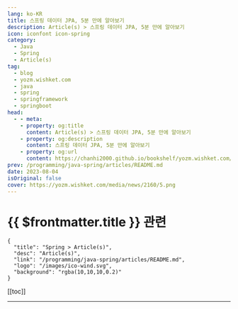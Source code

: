 ```yaml
---
lang: ko-KR
title: 스프링 데이터 JPA, 5분 만에 알아보기
description: Article(s) > 스프링 데이터 JPA, 5분 만에 알아보기
icon: iconfont icon-spring
category: 
  - Java
  - Spring
  - Article(s)
tag: 
  - blog
  - yozm.wishket.com
  - java
  - spring
  - springframework
  - springboot
head:
  - - meta:
    - property: og:title
      content: Article(s) > 스프링 데이터 JPA, 5분 만에 알아보기
    - property: og:description
      content: 스프링 데이터 JPA, 5분 만에 알아보기
    - property: og:url
      content: https://chanhi2000.github.io/bookshelf/yozm.wishket.com/2160.html
prev: /programming/java-spring/articles/README.md
date: 2023-08-04
isOriginal: false
cover: https://yozm.wishket.com/media/news/2160/5.png
---
```


# {{ $frontmatter.title }} 관련

```component VPCard
{
  "title": "Spring > Article(s)",
  "desc": "Article(s)",
  "link": "/programming/java-spring/articles/README.md",
  "logo": "/images/ico-wind.svg",
  "background": "rgba(10,10,10,0.2)"
}
```

[[toc]]

---

<SiteInfo
  name="스프링 데이터 JPA, 5분 만에 알아보기 | 요즘IT"
  desc="스프링 데이터 JPA를 알려면 먼저 SQL을 몰라도 데이터베이스를 조작할 수 있게 해주는 편리한 도구인 ORM 개념을 알아야 합니다. 그러고 나서 JPA를 알아야 비로소 스프링 데이터 JPA를 알 수 있습니다. ORM은 SQL 공부 를 한 적이 있다면 그 편리함을 더 크게 느낄수 있는 도구인데요, 스프링 부트의 ORM 기술 표준인 스프링 JPA와 이를 구현하기 위한 하이버네이트를 사용해서 차례대로 알아보겠습니다."
  url="https://yozm.wishket.com/magazine/detail/2160/"
  logo="https://yozm.wishket.com/static/renewal/img/global/gnb_yozmit.svg"
  preview="https://yozm.wishket.com/media/news/2160/5.png"/>

<!-- TODO: 작성 -->

